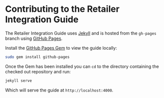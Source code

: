 # Contributing to the Retailer Integration Guide

The Retailer Integration Guide uses [Jekyll](http://jekyllrb.com/) and is hosted from the `gh-pages`
branch using [GitHub Pages](https://pages.github.com/).

Install the [GitHub Pages Gem](https://github.com/github/pages-gem) to view the guide locally:

```bash
sudo gem install github-pages
```

Once the Gem has been installed you can `cd` to the directory containing the checked out
repository and run:

```bash
jekyll serve
```

Which will serve the guide at `http://localhost:4000`.
